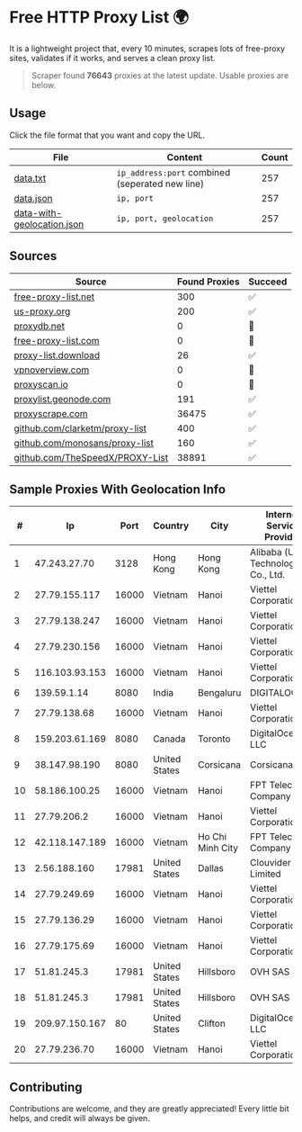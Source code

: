 
# Free HTTP Proxy List 🌍

It is a lightweight project that, every 10 minutes, scrapes lots of free-proxy sites, validates if it works, and serves a clean proxy list.


> Scraper found **76643** proxies at the latest update. Usable proxies are below.

## Usage

Click the file format that you want and copy the URL.


|File|Content|Count|
|----|-------|-----|
|[data.txt](https://raw.githubusercontent.com/themiralay/Proxy-List-World/master/data.txt)|`ip_address:port` combined (seperated new line)|257|
|[data.json](https://raw.githubusercontent.com/themiralay/Proxy-List-World/master/data.json)|`ip, port`|257|
|[data-with-geolocation.json](https://raw.githubusercontent.com/themiralay/Proxy-List-World/master/data-with-geolocation.json)|`ip, port, geolocation`|257|

## Sources

|Source|Found Proxies|Succeed|
|------|-------------|-------|
|[free-proxy-list.net](https://free-proxy-list.net)|300|✅|
|[us-proxy.org](https://www.us-proxy.org)|200|✅|
|[proxydb.net](http://proxydb.net)|0|🚫|
|[free-proxy-list.com](https://free-proxy-list.com/?page=&port=&type%5B%5D=http&type%5B%5D=https&up_time=0&search=Search)|0|🚫|
|[proxy-list.download](https://www.proxy-list.download/HTTP)|26|✅|
|[vpnoverview.com](https://vpnoverview.com/privacy/anonymous-browsing/free-proxy-servers)|0|🚫|
|[proxyscan.io](https://www.proxyscan.io)|0|🚫|
|[proxylist.geonode.com](https://proxylist.geonode.com/api/proxy-list?limit=300&page=1&sort_by=lastChecked&sort_type=desc&protocols=http,https)|191|✅|
|[proxyscrape.com](https://api.proxyscrape.com/v2/?request=displayproxies&protocol=http&timeout=10000&country=all&ssl=all&anonymity=all)|36475|✅|
|[github.com/clarketm/proxy-list](https://raw.githubusercontent.com/clarketm/proxy-list/master/proxy-list-raw.txt)|400|✅|
|[github.com/monosans/proxy-list](https://raw.githubusercontent.com/monosans/proxy-list/main/proxies/http.txt)|160|✅|
|[github.com/TheSpeedX/PROXY-List](https://raw.githubusercontent.com/TheSpeedX/PROXY-List/master/http.txt)|38891|✅|


## Sample Proxies With Geolocation Info

|#|Ip|Port|Country|City|Internet Service Provider|
|-|--|----|-------|----|-------------------------|
|1|47.243.27.70|3128|Hong Kong|Hong Kong|Alibaba (US) Technology Co., Ltd.|
|2|27.79.155.117|16000|Vietnam|Hanoi|Viettel Corporation|
|3|27.79.138.247|16000|Vietnam|Hanoi|Viettel Corporation|
|4|27.79.230.156|16000|Vietnam|Hanoi|Viettel Corporation|
|5|116.103.93.153|16000|Vietnam|Hanoi|Viettel Corporation|
|6|139.59.1.14|8080|India|Bengaluru|DIGITALOCEAN|
|7|27.79.138.68|16000|Vietnam|Hanoi|Viettel Corporation|
|8|159.203.61.169|8080|Canada|Toronto|DigitalOcean, LLC|
|9|38.147.98.190|8080|United States|Corsicana|Corsicana ISD|
|10|58.186.100.25|16000|Vietnam|Hanoi|FPT Telecom Company|
|11|27.79.206.2|16000|Vietnam|Hanoi|Viettel Corporation|
|12|42.118.147.189|16000|Vietnam|Ho Chi Minh City|FPT Telecom Company|
|13|2.56.188.160|17981|United States|Dallas|Clouvider Limited|
|14|27.79.249.69|16000|Vietnam|Hanoi|Viettel Corporation|
|15|27.79.136.29|16000|Vietnam|Hanoi|Viettel Corporation|
|16|27.79.175.69|16000|Vietnam|Hanoi|Viettel Corporation|
|17|51.81.245.3|17981|United States|Hillsboro|OVH SAS|
|18|51.81.245.3|17981|United States|Hillsboro|OVH SAS|
|19|209.97.150.167|80|United States|Clifton|DigitalOcean, LLC|
|20|27.79.236.70|16000|Vietnam|Hanoi|Viettel Corporation|



## Contributing

Contributions are welcome, and they are greatly appreciated! Every
little bit helps, and credit will always be given.

